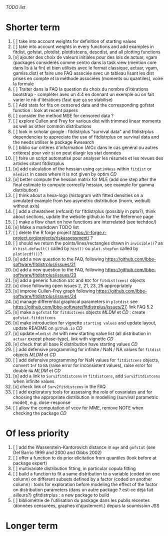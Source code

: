 *TODO list*

# Shorter term

1.  [ ] take into account weights for definition of starting values
2.  [ ] take into account weights in every functions and add examples in fitdist, gofstat, plotdist, plotdistcens, descdist, and all plotting functions
3.  [x] ajouter des choix de valeurs initiales pour des lois de actuar, vgam (packages considérés comme centro dans la task view (mention core dans lis à la fin) et bien utilisés avec le format classique, actuar, vgam, gamlss.dist) et faire une FAQ associée avec un tableau lisant les dist prises en compte et la méthode associées (moments ou quantiles), voire la formule
4.  [ ] Traiter dans la FAQ la question du choix du nombre d'itérations bootstrap - compléter avec un 4.4 en donnant un exemple où on fait varier le nb d'itérations (faut que ça se stabilise)
5.  [ ] Add stats for fits on censored data and the corresponding gofstat function : look at recent papers
6.  [ ] consider the method MSE for censored data ?
7.  [ ] explore Cullen and Frey for various dist with trimmed linear moments as well as other common distributions
8.  [ ] look in scholar google : fitdistrplus "survival data" and fitdistrplus dependencies to appreciate the use of fitdistrplus on survival data and the needs utiliser le package Rwsearch
9.  [ ] biblio sur critères d'information (AICc dans le cas général ou autres critères) pour voir si on peut élargir les stat données
10. [ ] faire un script automatisé pour analyser les résumés et les revues des articles citant fitdistrplus
11. [x] add calculation of the hessian using `optimHess` within `fitdist` or `mledist` in cases where it is not given by optim *CD*
12. [x] better compute the hessian matrix for MLE (add one step after the final estimate to compute correctly hessian, see example for gamma distribution)
13. [ ] think about a hexa-logo (histogram with fitted densities on a simulated example from two asymetric distribution (lnorm, weibull) without axis)
14. [ ] add a cheatsheet (refcard) for fitdistrplus (possibly in pptx?), think about sections, update the website github.io for the Reference page
15. [ ] make a flow chart on how functions are interrelated (see techdoc/)
16. [x] Make a markdown TODO list
17. [ ] delete the R forge project <https://r-forge.r-project.org/projects/riskassessment/> ?
18. [ ] should we return the points/lines/rectangles drawn in `invisible()`? as in `hist.default()` called by `hist()` ou `plot.stepfun` called by `plot(ecdf())`?
19. [x] add a new question to the FAQ, following <https://github.com/lbbe-software/fitdistrplus/issues/21>
20. [x] add a new question to the FAQ, following <https://github.com/lbbe-software/fitdistrplus/issues/23>
21. [x] add a generic function `AIC` and `BIC` for `fitdist(cens)` objects
22. [x] close following open issues 2, 21, 23, 25 appropriately
23. [x] improve Cullen-Frey graph following <https://github.com/lbbe-software/fitdistrplus/issues/24>
24. [x] manage differential graphical parameters in `plotdist` see <https://github.com/lbbe-software/fitdistrplus/issues/27>, link FAQ 5.2
25. [x] make a `gofstat` for `fitdistcens` objects *MLDM* et *CD* : create `gofstat.fitdistcens`
26. [x] make introduction for vignette `starting values` and update layout, update README on `github.io` *CD*
27. [x] update `mledist.Rd` with new starting value list (all distribution in `actuar` except phase-type), link with vignette *CD*
28. [x] check that all base R distribution have starting values *CD*
29. [ ] add defensive programming for infinite / NaN / NA values for `fitdist` objects *MLDM* et *CD*
30. [ ] add defensive programming for NaN values for `fitdistcens` objects, convert `Inf` to `NA` (raise error for inconsistent values), raise error for double `NA` *MLDM* et *CD* 
31. [x] add a link to `Surv2fitdistcens` in `fitdistcens`, add `Surv2fitdistcens` when infinite values
32. [x] check link of `Surv2fitdistcens` in the FAQ
33. [ ] add exploratory tools for assessing the role of covariates and for choosing the appropriate distribution in modelling (survival parametric model), e.g. dose-response
34. [ ] allow the computation of vcov for MME, remove NOTE when checking the package *CD*

# Of less priority

1.  [ ] add the Wasserstein-Kantorovich distance in `mge` and `gofstat` (see Del Barrio 1999 and 2000 and Gibbs 2002)
2.  [ ] offer a function to do prior elicitation from quantiles (look before at package expert)
3.  [ ] multivariate distribution fitting, in particular copula fitting
4.  [ ] build a function to fit a same distribution to a variable (coded on one column) on different subsets defined by a factor (coded on another column) : tools for exploration before modeling the effect of the factor on distribution parameters (dans un autre package ? est-ce déjà fait ailleurs?) gfitdistrplus : a new package to build
5.  [ ] bibliométrie de l'utilisation du package dans les publis récentes (données censurées, graphes d'ajustement.) depuis la soumission JSS


# Longer term
